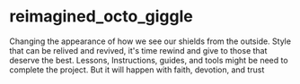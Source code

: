 # reimagined_octo_giggle
Changing the appearance of how we see our shields from the outside. Style that can be relived and revived, it's time rewind and give to those that deserve the best. Lessons, Instructions, guides, and tools might be need to complete the project. But it will happen with faith, devotion, and trust
